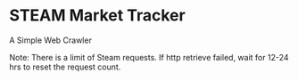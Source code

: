 # STEAM Market Tracker
A Simple Web Crawler

Note:
There is a limit of Steam requests.
If http retrieve failed, wait for 12-24 hrs to reset the request count.
